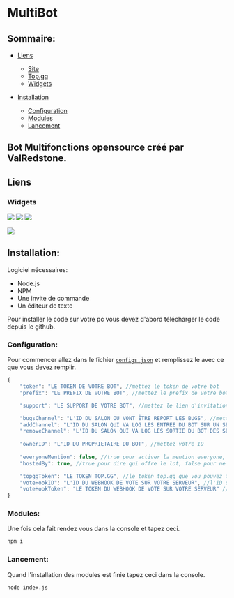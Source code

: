 # MultiBot

## Sommaire:
- [Liens](https://github.com/ValRedstone/MultiBot/blob/main/README.md#liens)
  - [Site](http://beta.projectheberg.fr:20251)
  - [Top.gg](https://top.gg/)
  - [Widgets](https://github.com/ValRedstone/MultiBot/blob/main/README.md#widgets)

- [Installation](https://github.com/ValRedstone/MultiBot/blob/main/README.md#installation)
  - [Configuration](https://github.com/ValRedstone/MultiBot/blob/main/README.md#configuration)
  - [Modules](https://github.com/ValRedstone/MultiBot/blob/main/README.md#modules)
  - [Lancement](https://github.com/ValRedstone/MultiBot/blob/main/README.md#lancement)

## Bot Multifonctions opensource créé par ValRedstone.

## Liens


### Widgets

[![](https://top.gg/api/widget/status/804289381141446666.svg)](https://top.gg/bot/804289381141446666)
[![](https://top.gg/api/widget/servers/804289381141446666.svg)](https://top.gg/bot/804289381141446666)
[![](https://img.shields.io/badge/discord.js-v12.5.3-blue.svg?logo=npm)](https://github.com/discordjs)

[![](https://top.gg/api/widget/804289381141446666.svg)](https://top.gg/bot/804289381141446666)

## Installation:

  Logiciel nécessaires:
  - Node.js
  - NPM
  - Une invite de commande
  - Un éditeur de texte

Pour installer le code sur votre pc vous devez d'abord télécharger le code depuis le github.

### Configuration:

Pour commencer allez dans le fichier [`configs.json`](https://github.com/ValRedstone/MultiBot/blob/main/settings/configs.json) et remplissez le avec ce que vous devez remplir.

```js
{
    "token": "LE TOKEN DE VOTRE BOT", //mettez le token de votre bot
    "prefix": "LE PREFIX DE VOTRE BOT", //mettez le prefix de votre bot

    "support": "LE SUPPORT DE VOTRE BOT", //mettez le lien d'invitation du support de votre bot

    "bugsChannel": "L'ID DU SALON OU VONT ÊTRE REPORT LES BUGS", //mettez l'ID du channel où vont être report les bugs du bot
    "addChannel": "L'ID DU SALON QUI VA LOG LES ENTREE DU BOT SUR UN SERVEUR", //mettez l'ID du channel ou le message du bot va être envoyé quand il rejoint un serveur
    "removeChannel": "L'ID DU SALON QUI VA LOG LES SORTIE DU BOT DES SERVEUR", //mettez l'ID du channel ou le message du bot va être envoyé quand il quitte un serveur
    
    "ownerID": "L'ID DU PROPRIETAIRE DU BOT", //mettez votre ID
    
    "everyoneMention": false, //true pour activer la mention everyone, false pour désactiver la mention everyone
    "hostedBy": true, //true pour dire qui offre le lot, false pour ne pas dire qui offre le lot

    "topggToken": "LE TOKEN TOP.GG", //le token top.gg que vou pouvez trouver dans les configurations de votre robot
    "voteHookID": "L'ID DU WEBHOOK DE VOTE SUR VOTRE SERVEUR", //l'ID du webhook de vote sur votre discord
    "voteHookToken": "LE TOKEN DU WEBHOOK DE VOTE SUR VOTRE SERVEUR" //le toekn de webhook de vote sur votre discord
}
```

### Modules:

Une fois cela fait rendez vous dans la console et tapez ceci.

```md
npm i
```

### Lancement:

Quand l'installation des modules est finie tapez ceci dans la console.

```md
node index.js
```
